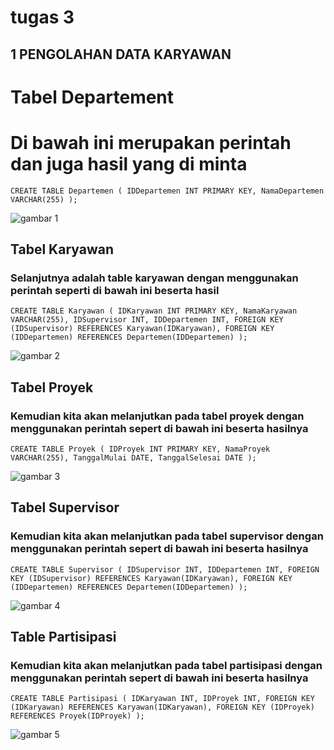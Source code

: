# tugas 3
## 1 PENGOLAHAN DATA KARYAWAN
# Tabel Departement

# Di bawah ini merupakan perintah dan juga hasil yang di minta
````
CREATE TABLE Departemen ( IDDepartemen INT PRIMARY KEY, NamaDepartemen VARCHAR(255) );
````
![gambar 1](https://github.com/Faizdzaki/Praktikum6/assets/136536503/5321bc1d-6544-4b9c-975d-78a46d7c18ed)

## Tabel Karyawan
### Selanjutnya adalah table karyawan dengan menggunakan perintah seperti di bawah ini beserta hasil

````
CREATE TABLE Karyawan ( IDKaryawan INT PRIMARY KEY, NamaKaryawan VARCHAR(255), IDSupervisor INT, IDDepartemen INT, FOREIGN KEY (IDSupervisor) REFERENCES Karyawan(IDKaryawan), FOREIGN KEY (IDDepartemen) REFERENCES Departemen(IDDepartemen) );
````
![gambar 2](https://github.com/Faizdzaki/Praktikum6/assets/136536503/0722188f-56b7-4092-9daf-69b842f7a0b2)

## Tabel Proyek
### Kemudian kita akan melanjutkan pada tabel proyek dengan menggunakan perintah sepert di bawah ini beserta hasilnya

````
CREATE TABLE Proyek ( IDProyek INT PRIMARY KEY, NamaProyek VARCHAR(255), TanggalMulai DATE, TanggalSelesai DATE );
````
![gambar 3](https://github.com/Faizdzaki/Praktikum6/assets/136536503/7bdd4fdb-7ce5-4775-84ea-00db0aa43261)

## Tabel Supervisor
### Kemudian kita akan melanjutkan pada tabel supervisor dengan menggunakan perintah sepert di bawah ini beserta hasilnya

````
CREATE TABLE Supervisor ( IDSupervisor INT, IDDepartemen INT, FOREIGN KEY (IDSupervisor) REFERENCES Karyawan(IDKaryawan), FOREIGN KEY (IDDepartemen) REFERENCES Departemen(IDDepartemen) );
````
![gambar 4](https://github.com/Faizdzaki/Praktikum6/assets/136536503/ea622171-1fcb-4cf4-9f91-5c86390447da)

## Table Partisipasi
### Kemudian kita akan melanjutkan pada tabel partisipasi dengan menggunakan perintah sepert di bawah ini beserta hasilnya

````
CREATE TABLE Partisipasi ( IDKaryawan INT, IDProyek INT, FOREIGN KEY (IDKaryawan) REFERENCES Karyawan(IDKaryawan), FOREIGN KEY (IDProyek) REFERENCES Proyek(IDProyek) );
````
![gambar 5](https://github.com/Faizdzaki/Praktikum6/assets/136536503/d785bff6-0d33-4f01-a5ad-1ed74c426ed4)
